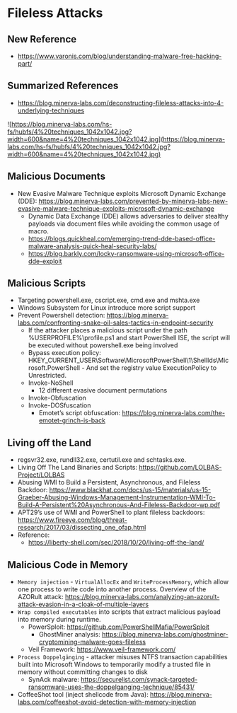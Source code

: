 # Fileless Attacks

## New Reference
- https://www.varonis.com/blog/understanding-malware-free-hacking-part/

## Summarized References
- https://blog.minerva-labs.com/deconstructing-fileless-attacks-into-4-underlying-techniques

![https://blog.minerva-labs.com/hs-fs/hubfs/4%20techniques_1042x1042.jpg?width=600&name=4%20techniques_1042x1042.jpg](https://blog.minerva-labs.com/hs-fs/hubfs/4%20techniques_1042x1042.jpg?width=600&name=4%20techniques_1042x1042.jpg)

## Malicious Documents

- New Evasive Malware Technique exploits Microsoft Dynamic Exchange (DDE): https://blog.minerva-labs.com/prevented-by-minerva-labs-new-evasive-malware-technique-exploits-microsoft-dynamic-exchange
  - Dynamic Data Exchange (DDE) allows adversaries to deliver stealthy payloads via document files while avoiding the common usage of macro.
  - https://blogs.quickheal.com/emerging-trend-dde-based-office-malware-analysis-quick-heal-security-labs/
  - https://blog.barkly.com/locky-ransomware-using-microsoft-office-dde-exploit

## Malicious Scripts

- Targeting powershell.exe, cscript.exe, cmd.exe and mshta.exe
- Windows Subsystem for Linux introduce more script support
- Prevent Powershell detection: https://blog.minerva-labs.com/confronting-snake-oil-sales-tactics-in-endpoint-security
  - If the attacker places a malicious script under the path %USERPROFILE%\profile.ps1 and start PowerShell ISE, the script will be executed without powershell.exe being involved
  - Bypass execution policy: HKEY_CURRENT_USER\Software\MicrosoftPowerShell\1\ShellIds\Microsoft.PowerShell - And set the registry value ExecutionPolicy to Unrestricted.
  - Invoke-NoShell
    - 12 different evasive document permutations
  - Invoke-Obfuscation
  - Invoke-DOSfuscation
    - Emotet’s script obfuscation: https://blog.minerva-labs.com/the-emotet-grinch-is-back

## Living off the Land

- regsvr32.exe, rundll32.exe, certutil.exe and schtasks.exe.
- Living Off The Land Binaries and Scripts: https://github.com/LOLBAS-Project/LOLBAS
- Abusing WMI to Build a Persistent, Asynchronous, and Fileless Backdoor: https://www.blackhat.com/docs/us-15/materials/us-15-Graeber-Abusing-Windows-Management-Instrumentation-WMI-To-Build-A-Persistent%20Asynchronous-And-Fileless-Backdoor-wp.pdf
- APT29’s use of WMI and PowerShell to plant fileless backdoors: https://www.fireeye.com/blog/threat-research/2017/03/dissecting_one_ofap.html
- Reference:
  - https://liberty-shell.com/sec/2018/10/20/living-off-the-land/

## Malicious Code in Memory

- `Memory injection` - `VirtualAllocEx` and `WriteProcessMemory`, which allow one process to write code into another process. Overview of the AZORult attack: https://blog.minerva-labs.com/analyzing-an-azorult-attack-evasion-in-a-cloak-of-multiple-layers
- `Wrap compiled executables` into scripts that extract malicious payload into memory during runtime.
  - PowerSploit: https://github.com/PowerShellMafia/PowerSploit
    - GhostMiner analysis: https://blog.minerva-labs.com/ghostminer-cryptomining-malware-goes-fileless
  - Veil Framework: https://www.veil-framework.com/
- `Process Doppelgänging` - attacker misuses NTFS transaction capabilities built into Microsoft Windows to temporarily modify a trusted file in memory without committing changes to disk
  - SynAck malware: https://securelist.com/synack-targeted-ransomware-uses-the-doppelganging-technique/85431/
- CoffeeShot tool (inject shellcode from Java):  https://blog.minerva-labs.com/coffeeshot-avoid-detection-with-memory-injection
